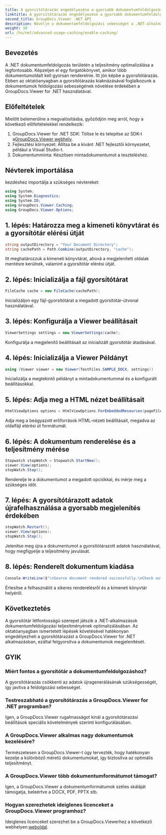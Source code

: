 ```yaml
---
title: A gyorsítótárazás engedélyezése a gyorsabb dokumentumfeldolgozás érdekében
linktitle: A gyorsítótárazás engedélyezése a gyorsabb dokumentumfeldolgozás érdekében
second_title: GroupDocs.Viewer .NET API
description: Növelje a dokumentumfeldolgozási sebességet a .NET-alkalmazásokban a GroupDocs.Viewer segítségével a gyorsítótár kihasználásával. Könnyedén optimalizálja a teljesítményt.
weight: 10
url: /hu/net/advanced-usage-caching/enable-caching/
---
```

## Bevezetés
A .NET dokumentumfeldolgozás területén a teljesítmény optimalizálása a legfontosabb. Képzeljen el egy forgatókönyvet, amikor több dokumentumoldalt kell gyorsan renderelnie. Itt jön képbe a gyorsítótárazás. Ebben az oktatóanyagban a gyorsítótárazás kiaknázásával foglalkozunk a dokumentumok feldolgozási sebességének növelése érdekében a GroupDocs.Viewer for .NET használatával.
## Előfeltételek
Mielőtt belemerülne a megvalósításba, győződjön meg arról, hogy a következő előfeltételekkel rendelkezik:
1.  GroupDocs.Viewer for .NET SDK: Töltse le és telepítse az SDK-t a[GroupDocs.Viewer webhely](https://releases.groupdocs.com/viewer/net/).
2. Fejlesztési környezet: Állítsa be a kívánt .NET fejlesztői környezetet, például a Visual Studio-t.
3. Dokumentumminta: Készítsen mintadokumentumot a teszteléshez.

## Névterek importálása
kezdéshez importálja a szükséges névtereket:
```csharp
using System;
using System.Diagnostics;
using System.IO;
using GroupDocs.Viewer.Caching;
using GroupDocs.Viewer.Options;
```

## 1. lépés: Határozza meg a kimeneti könyvtárat és a gyorsítótár elérési útját
```csharp
string outputDirectory = "Your Document Directory";
string cachePath = Path.Combine(outputDirectory, "cache");
```
Itt meghatározzuk a kimeneti könyvtárat, ahová a megjelenített oldalak mentésre kerülnek, valamint a gyorsítótár elérési útját.
## 2. lépés: Inicializálja a fájl gyorsítótárat
```csharp
FileCache cache = new FileCache(cachePath);
```
Inicializáljon egy fájl-gyorsítótárat a megadott gyorsítótár-útvonal használatával.
## 3. lépés: Konfigurálja a Viewer beállításait
```csharp
ViewerSettings settings = new ViewerSettings(cache);
```
Konfigurálja a megjelenítő beállításait az inicializált gyorsítótár átadásával.
## 4. lépés: Inicializálja a Viewer Példányt
```csharp
using (Viewer viewer = new Viewer(TestFiles.SAMPLE_DOCX, settings))
```
Inicializálja a megtekintő példányt a mintadokumentummal és a konfigurált beállításokkal.
## 5. lépés: Adja meg a HTML nézet beállításait
```csharp
HtmlViewOptions options = HtmlViewOptions.ForEmbeddedResources(pageFilePathFormat);
```
Adja meg a beágyazott erőforrások HTML-nézeti beállításait, megadva az oldalfájl elérési út formátumát.
## 6. lépés: A dokumentum renderelése és a teljesítmény mérése
```csharp
Stopwatch stopWatch = Stopwatch.StartNew();
viewer.View(options);
stopWatch.Stop();
```
Renderelje le a dokumentumot a megadott opciókkal, és mérje meg a szükséges időt.
## 7. lépés: A gyorsítótárazott adatok újrafelhasználása a gyorsabb megjelenítés érdekében
```csharp
stopWatch.Restart();
viewer.View(options);
stopWatch.Stop();
```
Jelenítse meg újra a dokumentumot a gyorsítótárazott adatok használatával, hogy megfigyelje a teljesítmény javulását.
## 8. lépés: Renderelt dokumentum kiadása
```csharp
Console.WriteLine($"\nSource document rendered successfully.\nCheck output in {outputDirectory}.");
```
Értesítse a felhasználót a sikeres renderelésről és a kimeneti könyvtár helyéről.

## Következtetés
A gyorsítótár létfontosságú szerepet játszik a .NET-alkalmazások dokumentumfeldolgozási teljesítményének optimalizálásában. Az oktatóanyagban ismertetett lépések követésével hatékonyan engedélyezheti a gyorsítótárazást a GroupDocs.Viewer for .NET alkalmazásban, ezáltal felgyorsítva a dokumentumok megjelenítését.
## GYIK
### Miért fontos a gyorsítótár a dokumentumfeldolgozáshoz?
A gyorsítótárazás csökkenti az adatok újragenerálásának szükségességét, így javítva a feldolgozási sebességet.
### Testreszabható a gyorsítótárazás a GroupDocs.Viewer for .NET programban?
Igen, a GroupDocs.Viewer rugalmasságot kínál a gyorsítótárazási beállítások speciális követelmények szerinti konfigurálásában.
### A GroupDocs.Viewer alkalmas nagy dokumentumok kezelésére?
Természetesen a GroupDocs.Viewer-t úgy tervezték, hogy hatékonyan kezelje a különböző méretű dokumentumokat, így biztosítva az optimális teljesítményt.
### A GroupDocs.Viewer több dokumentumformátumot támogat?
Igen, a GroupDocs.Viewer a dokumentumformátumok széles skáláját támogatja, beleértve a DOCX, PDF, PPTX stb.
### Hogyan szerezhetek ideiglenes licenceket a GroupDocs.Viewer programhoz?
 Ideiglenes licenceket szerezhet be a GroupDocs.Viewerhez a következő webhelyen:[weboldal](https://purchase.groupdocs.com/temporary-license/).